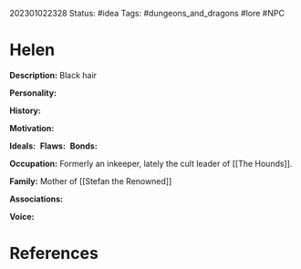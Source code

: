 202301022328
Status: #idea
Tags: #dungeons_and_dragons #lore #NPC 

# Helen
**Description:** Black hair

**Personality:** 

**History:** 

**Motivation:** 

**Ideals:** 
**Flaws:** 
**Bonds:** 

**Occupation:** Formerly an inkeeper, lately the cult leader of [[The Hounds]]. 

**Family:** Mother of [[Stefan the Renowned]]

**Associations:** 

**Voice:** 



# References